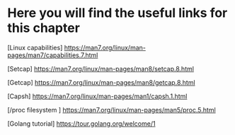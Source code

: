 # Here you will find the useful links for this chapter

[Linux capabilities]
https://man7.org/linux/man-pages/man7/capabilities.7.html 

[Setcap]
https://man7.org/linux/man-pages/man8/setcap.8.html

[Getcap]
https://man7.org/linux/man-pages/man8/getcap.8.html

[Capsh]
https://man7.org/linux/man-pages/man1/capsh.1.html

[/proc filesystem ]
https://man7.org/linux/man-pages/man5/proc.5.html

[Golang tutorial]
https://tour.golang.org/welcome/1

